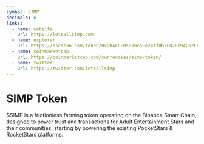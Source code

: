 ```yaml
---
symbol: SIMP
decimals: 6
links:
  - name: website
    url: https://letsallsimp.com
  - name: explorer
    url: https://bscscan.com/token/0xD0ACCF05878caFe24ff8b3F82F194C62Ed755707
  - name: coinmarketcap
    url: https://coinmarketcap.com/currencies/simp-token/
  - name: twitter
    url: https://twitter.com/letsallsimp
---
```


# SIMP Token

$SIMP is a frictionless farming token operating on the Binance Smart Chain, designed to power trust and transactions for Adult Entertainment Stars and their communities, starting by powering the existing PocketStars & RocketStars platforms.
